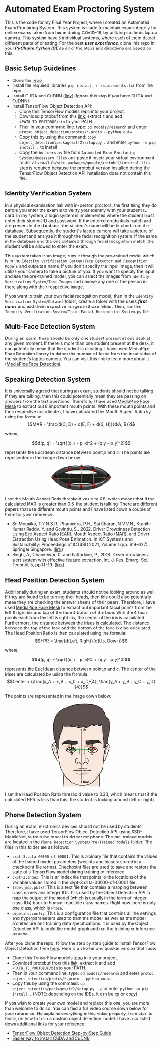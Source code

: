 # Automated Exam Proctoring System
This is the code for my Final Year Project, where I created an Automated Exam Proctoring System. This system is made to maintain exam integrity for online exams taken from home during COVID-19, by utilizing students laptop camera. This system have 5 individual systems, where each of them detect different parts of cheating.
For the best **_user experience_**, clone this repo in your **_PyCharm Python IDE_** as all of the steps and directions are based on this. 

## Basic Setup Guidelines
- Clone the [repo](https://github.com/blank-ed/Automated_Exam_Proctoring_System.git)
- Install the required libraries `pip install -r requirements.txt` from the repo.
- Install CUDA and CuDNN ([link](https://www.youtube.com/watch?v=hHWkvEcDBO0&t=0s)) (Ignore this step if you have CUDA and CuDNN)
- Install TensorFlow Object Detection API:
  - Clone this TensorFlow models [repo](https://github.com/tensorflow/models) into your project.
  - Download protobuf from this [link](https://github.com/protocolbuffers/protobuf/releases), extract it and add `<PATH_TO_PROTOBUF/bin` to your PATH.
  - Then in your command line, type: `cd models/research` and enter `protoc object_detection/protos/*.proto --python_out=.`
  - Copy this by using the command: `copy object_detection\packages\tf2\setup.py .` and enter `python -m pip install .` to install
  - Copy the `builders.py` file from `Automated Exam Proctoring System/Necessary Files` and paste it inside your virtual environment folder at `venv/Lib/site-packages/google/protobuf/internal`. This step is required because the protobuf version installed during the TensorFlow Object Detection API installation does not contain this file.

## Identity Verification System
In a physical examination hall with in-person proctors, the first thing they do before you enter the exam is to verify your identity with your student ID card. In my system, a login system is implemented where the student must enter their student ID and password. If the entered credentials match and are present in the database, the student's name will be fetched from the database. Subsequently, the student's laptop camera will take a picture of the student and analyze it through the facial recognition system. If the name in the database and the one obtained through facial recognition match, the student will be allowed to enter the exam.

This system takes in an image, runs it through the pre-trained model which is in the `Identity Verification System/Face Detector and Recognition Models` and outputs a name. If you don't specify the input image, then it will utilize your camera to take a picture of you. If you want to specify the input and use the pre-trained model, you can select the images from `Identity Verification System/Test Images` and choose any one of the person in there along with their respective image.

If you want to train your own facial recognition model, then in the `Identity Verification System/Dataset` folder, create a folder with the users *__first name__* and add their respective images in those folder. Then, run the `Identity Verification System/Train_Facial_Recognition_System.py` file. 

## Multi-Face Detection System
During an exam, there should be only one student present at one desk at any given moment. If there is more than one student present at the desk, it can potentially mean that the student is cheating. I have used MediaPipe Face Detection library to detect the number of faces from the input video of the student's laptop camera. You can visit this link to learn more about it ([MediaPipe Face Detection](https://github.com/google/mediapipe/blob/master/docs/solutions/face_detection.md)).

## Speaking Detection System
It is universally agreed that during an exam, students should not be talking. If they are talking, then this could potentially mean they are passing on answers from the test questions. Therefore, I have used [MediaPipe Face Mesh](https://github.com/google/mediapipe/blob/master/docs/solutions/face_mesh.md) to extract out 8 important mouth points. With these mouth points and their respective coordinates, I have calculated the Mouth Aspect Ratio by using the formula:
$$MAR = \frac{d(C, D) + d(E, F) + d(G, H)}{d(A, B)}$$

where,

$$d(p, q) = \sqrt{(q_x - p_x)^2 + (q_y - p_y)^2}$$

represents the Euclidean distance between point $p$ and $q$. The points are represented in the image down below:
<p align="center">
  <img src="https://github.com/blank-ed/Automated_Exam_Proctoring_System/blob/master/Necessary%20Files/Mouth%20Aspect%20Ratio.png" width="200" height="auto">
</p>

I set the Mouth Aspect Ratio threshold value to 0.5, which means that if the calculated MAR is greater than 0.5, the student is talking. There are different papers that use different mouth points and I have listed down a couple of them for your reference:
- Sri Mounika, T.V.N.S.R., Phanindra, P.H., Sai Charan, N.V.V.N., Kranthi Kumar Reddy, Y. and Govindu, S., 2022. Driver Drowsiness Detection Using Eye Aspect Ratio (EAR), Mouth Aspect Ratio (MAR), and Driver Distraction Using Head Pose Estimation. In ICT Systems and Sustainability: Proceedings of ICT4SD 2021, Volume 1 (pp. 619-627). Springer Singapore. ([link](https://link.springer.com/chapter/10.1007/978-981-16-5987-4_63))
- Singh, A., Chandewar, C. and Pattarkine, P., 2018. Driver drowsiness alert system with effective feature extraction. Int. J. Res. Emerg. Sci. Technol, 5, pp.14-19. ([link](https://ijrest.net/downloads/volume-5/issue-4/pid-ijrest-54201808.pdf))

## Head Position Detection System
Additionally during an exam, students should not be looking around as well. If they are found to be turning their heads, then this could also potentially mean they are checking the answer sheets of their peers. Therefore, I have used [MediaPipe Face Mesh](https://github.com/google/mediapipe/blob/master/docs/solutions/face_mesh.md) to extract out important facial points from the left & right iris and top of the face & bottom of the face. With the 4 facial points each from the left & right iris, the center of the iris is calculated. Furthermore, the distance between the irises is calculated. The distance between the top of the face and the bottom of the face is also calculated. The Head Position Ratio is then calculated using the formula:
$$HPR = \frac{d(Left, Right)}{d(Up, Down)}$$

where,

$$d(p, q) = \sqrt{(q_x - p_x)^2 + (q_y - p_y)^2}$$

represents the Euclidean distance between point $p$ and $q$. The center of the irises are calculated by using the formula:
$$Center = (\frac{x_A + x_B + x_C + x_D}{4}, \frac{y_A + y_B + y_C + y_D}{4})$$

The points are represented in the image down below:
<p align="center">
  <img src="https://github.com/blank-ed/Automated_Exam_Proctoring_System/blob/master/Necessary%20Files/Head%20Position%20Ratio.png" width="200" height="auto">
</p>

I set the Head Position Ratio threshold value to 0.33, which means that if the calculated HPR is less than this, the student is looking around (left or right).

## Phone Detection System
During an exam, electronics devices should not be used by students. Therefore, I have used TensorFlow Object Detection API, using SSD-MobileNet, to train the model to detect my phone. The pre-trained models are located in the `Phone Detection System/Pre-Trained Models` folder. The files in this folder are as follows:
- `ckpt-3.data-00000-of-00001`: This is a binary file that contains the values of the trained model parameters (weights and biases) stored in a checkpoint file format. Checkpoint files are used to save and restore the state of a TensorFlow model during training or inference.
- `ckpt-3.index`: This is an index file that points to the locations of the variable values stored in the ckpt-3.data-00000-of-00001 file.
- `label_map.pbtxt`: This is a text file that contains a mapping between class names and integer IDs. It is used by the Object Detection API to map the output of the model (which is usually in the form of integer class IDs) back to human-readable class names. Right now there is only one class, which is `Phone`.
- `pipeline.config`: This is a configuration file that contains all the settings and hyperparameters used to train the model, as well as the model architecture and training data specifications. It is used by the Object Detection API to build the model graph and run the training or inference process.

After you clone the repo, follow the step by step guide to install TensorFlow Object Detection from [here](https://tensorflow-object-detection-api-tutorial.readthedocs.io/en/latest/install.html#tensorflow-object-detection-api-installation). Here is a shorter and quicker version that I use:
- Clone this TensorFlow models [repo](https://github.com/tensorflow/models) into your project.
- Download protobuf from this [link](https://github.com/protocolbuffers/protobuf/releases), extract it and add `<PATH_TO_PROTOBUF/bin` to your PATH.
- Then in your command line, type: `cd models/research` and enter `protoc object_detection/protos/*.proto --python_out=.`
- Copy this by using the command: `cp object_detection/packages/tf2/setup.py .` and enter `python -m pip install .` (NOTE: depending on the IDEs, it can be cp or copy)

If you wish to create your own model and replace this one, you are more than welcome to do so. You can find a full video course down below for your reference. He explains everything in this video properly, from start to finish, on how to train a custom object detection model. I have also listed down additional links for your reference:
- [TensorFlow Object Detection Step-by-Step Guide](https://www.youtube.com/watch?v=yqkISICHH-U&t=0s)
- [Easier way to install CUDA and CuDNN](https://www.youtube.com/watch?v=hHWkvEcDBO0&t=0s)
